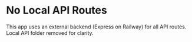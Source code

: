 # No Local API Routes

This app uses an external backend (Express on Railway) for all API routes.
Local API folder removed for clarity.